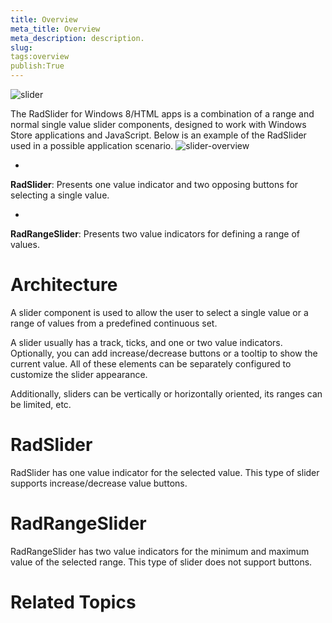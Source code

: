 ```yaml
---
title: Overview
meta_title: Overview
meta_description: description.
slug: 
tags:overview
publish:True
---
```

![slider](../Media/Controls\Slider\slider.png)

The RadSlider for Windows 8/HTML apps is a combination of a range and normal single value slider components,
        designed to work with Windows Store applications and JavaScript. Below is an example of the RadSlider used in a 
        possible application scenario.
      ![slider-overview](../Media/Controls\Slider\slider-overview.png)

* 

__RadSlider__: Presents one value indicator and two opposing buttons for selecting a
            single value.
          

* 

__RadRangeSlider__: Presents two value indicators for defining a range of values.
          

# Architecture

A slider component is used to allow the user to select a single value or a range of values from a predefined continuous set.
        

A slider usually has a track, ticks, and one or two value indicators. Optionally, you can add increase/decrease buttons or a tooltip
          to show the current value. All of these elements can be separately configured to customize the slider appearance.
        

Additionally, sliders can be vertically or horizontally oriented, its ranges can be limited, etc.
        

# RadSlider

RadSlider has one value indicator for the selected value. This type of slider supports increase/decrease value buttons.

# RadRangeSlider

RadRangeSlider has two value indicators for the minimum and maximum value of the selected range. This type of slider does not support buttons.

# Related Topics
